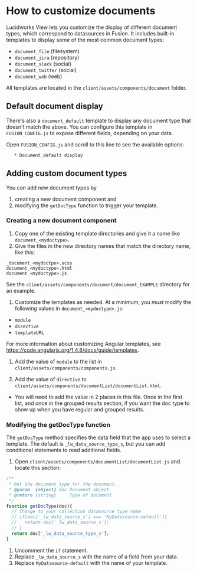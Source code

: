 # How to customize documents

Lucidworks View lets you customize the display of different document types, which correspond to datasources in Fusion.  It includes built-in templates to display some of the most common document types:

- `document_file` (filesystem)
- `document_jira` (repository)
- `document_slack` (social)
- `document_twitter` (social)
- `document_web` (web)

All templates are located in the ```client/assets/components/document``` folder.

## Default document display

There's also a `document_default` template to display any document type that doesn't match the above.  You can configure this template in `FUSION_CONFIG.js` to expose different fields, depending on your data.  

Open `FUSION_CONFIG.js` and scroll to this line to see the available options:

```
   * Document_default display
```

## Adding custom document types

You can add new document types by

1. creating a new document component and
2. modifying the `getDocType` function to trigger your template.

### Creating a new document component
1. Copy one of the existing template directories and give it a name like `document_<mydoctype>`.
1. Give the files in the new directory names that match the directory name, like this:

  ```
  _document_<mydoctpe>.scss
  document_<mydoctype>.html
  document_<mydoctype>.js
  ```

  See the `client/assets/components/document/document_EXAMPLE` directory for an example.

1. Customize the templates as needed.
  At a minimum, you _must_ modify the following values in `document_<mydoctype>.js`:

  * `module`
  * `directive`
  * `templateURL`

  For more information about customizing Angular templates, see https://code.angularjs.org/1.4.8/docs/guide/templates.

1. Add the value of `module` to the list in ```client/assets/components/components.js```.

1. Add the value of `directive` to ```client/assets/components/documentList/documentList.html```.
  * You will need to add the value in 2 places in this file. Once in the first list, and once in the grouped results section, if you want the doc type to show up when you have regular and grouped results.

### Modifying the getDocType function

The `getDocType` method specifies the data field that the app uses to select a template.  The default is `_lw_data_source_type_s`, but you can add conditional statements to read additional fields.

1. Open ```client/assets/components/documentList/documentList.js``` and locate this section:

  ```javascript
  /**
   * Get the document type for the document.
   * @param  {object} doc Document object
   * @return {string}     Type of document
   */
  function getDocType(doc){
    // Change to your collection datasource type name
    // if(doc['_lw_data_source_s'] === 'MyDatasource-default'){
    //   return doc['_lw_data_source_s'];
    // }
    return doc['_lw_data_source_type_s'];
  }
  ```
1. Uncomment the `if` statement.
1. Replace `_lw_data_source_s` with the name of a field from your data.
1. Replace `MyDatasource-default` with the name of your template.
